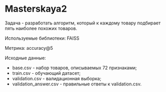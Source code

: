 # Masterskaya2

Задача - разработать алгоритм, который к каждому товару подбирает пять наиболее похожих товаров.

Используемые библиотеки: FAISS 

Метрика: accuracy@5

Исходные данные:
  - base.csv - набор товаров, описываемых 72 признаками;
  - train.csv - обучающий датасет;
  - validation.csv - валидационная выборка;
  - validation_answer.csv - правильные ответы к validation.csv.
